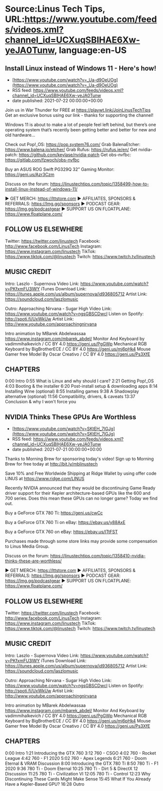 # Source:Linus Tech Tips, URL:https://www.youtube.com/feeds/videos.xml?channel_id=UCXuqSBlHAE6Xw-yeJA0Tunw, language:en-US

## Install Linux instead of Windows 11 - Here's how!
 - [https://www.youtube.com/watch?v=_Ua-d9OeUOg](https://www.youtube.com/watch?v=_Ua-d9OeUOg)
 - RSS feed: https://www.youtube.com/feeds/videos.xml?channel_id=UCXuqSBlHAE6Xw-yeJA0Tunw
 - date published: 2021-07-22 00:00:00+00:00

Join us in War Thunder for FREE at https://playwt.link/JoinLinusTechTips Get an exclusive bonus using our link - thanks for supporting the channel!

Windows 11 is about to make a lot of people feel left behind, but there’s one operating system that’s recently been getting better and better for new and old hardware…

Check out Pop!_OS: https://pop.system76.com/
Grab BalenaEtcher: https://www.balena.io/etcher/
Grab Rufus: https://rufus.ie/en/
Get nvidia-patch: https://github.com/keylase/nvidia-patch
Get obs-nvfbc: https://gitlab.com/fzwoch/obs-nvfbc


Buy an ASUS ROG Swift PG329Q 32” Gaming Monitor: https://geni.us/Azr3Czm

Discuss on the forum: https://linustechtips.com/topic/1358499-how-to-install-linux-instead-of-windows-11/

► GET MERCH: https://lttstore.com
► AFFILIATES, SPONSORS & REFERRALS: https://lmg.gg/sponsors
► PODCAST GEAR: https://lmg.gg/podcastgear
► SUPPORT US ON FLOATPLANE: https://www.floatplane.com/

FOLLOW US ELSEWHERE
---------------------------------------------------  
Twitter: https://twitter.com/linustech
Facebook: http://www.facebook.com/LinusTech
Instagram: https://www.instagram.com/linustech
TikTok: https://www.tiktok.com/@linustech
Twitch: https://www.twitch.tv/linustech

MUSIC CREDIT
---------------------------------------------------
Intro: Laszlo - Supernova
Video Link: https://www.youtube.com/watch?v=PKfxmFU3lWY
iTunes Download Link: https://itunes.apple.com/us/album/supernova/id936805712
Artist Link: https://soundcloud.com/laszlomusic

Outro: Approaching Nirvana - Sugar High
Video Link: https://www.youtube.com/watch?v=ngsGBSCDwcI
Listen on Spotify: http://spoti.fi/UxWkUw
Artist Link: http://www.youtube.com/approachingnirvana

Intro animation by MBarek Abdelwassaa https://www.instagram.com/mbarek_abdel/
Monitor And Keyboard by vadimmihalkevich / CC BY 4.0  https://geni.us/PgGWp
Mechanical RGB Keyboard by BigBrotherECE / CC BY 4.0 https://geni.us/mj6pHk4
Mouse Gamer free Model By Oscar Creativo / CC BY 4.0 https://geni.us/Ps3XfE

CHAPTERS
---------------------------------------------------  
0:00 Intro
0:55 What is Linux and why should I care?
2:21 Getting Pop!_OS
4:03 Booting & the installer
6:20 Post-install setup & downloading apps
8:14 Installing Wine (optional)
8:55 Installing games
9:38 A Shadowplay alternative (optional)
11:56 Compatibility, drivers, & caveats
13:37 Conclusion & why I won't force you

## NVIDIA Thinks These GPUs Are Worthless
 - [https://www.youtube.com/watch?v=SKtEH_7lGJg](https://www.youtube.com/watch?v=SKtEH_7lGJg)
 - RSS feed: https://www.youtube.com/feeds/videos.xml?channel_id=UCXuqSBlHAE6Xw-yeJA0Tunw
 - date published: 2021-07-21 00:00:00+00:00

Thanks to Morning Brew for sponsoring today's video! Sign up to Morning Brew for free today at http://bit.ly/mblinustech

Save 10% and Free Worldwide Shipping at Ridge Wallet by using offer code LINUS at https://www.ridge.com/LINUS

Recently NVIDIA announced that they would be discontinuing Game Ready driver support for their Kepler architecture-based GPUs like the 600 and 700 series. Does this mean these GPUs can no longer game? Today we find out.


Buy a GeForce GTX 780 Ti: https://geni.us/cwCc

Buy a GeForce GTX 760 Ti on eBay: https://ebay.us/y88AxE

Buy a GeForce GTX 760 on eBay: https://ebay.us/ITtFST

Purchases made through some store links may provide some compensation to Linus Media Group.

Discuss on the forum: https://linustechtips.com/topic/1358410-nvidia-thinks-these-are-worthless/

► GET MERCH: https://lttstore.com
► AFFILIATES, SPONSORS & REFERRALS: https://lmg.gg/sponsors
► PODCAST GEAR: https://lmg.gg/podcastgear
► SUPPORT US ON FLOATPLANE: https://www.floatplane.com/

FOLLOW US ELSEWHERE
---------------------------------------------------  
Twitter: https://twitter.com/linustech
Facebook: http://www.facebook.com/LinusTech
Instagram: https://www.instagram.com/linustech
TikTok: https://www.tiktok.com/@linustech
Twitch: https://www.twitch.tv/linustech

MUSIC CREDIT
---------------------------------------------------
Intro: Laszlo - Supernova
Video Link: https://www.youtube.com/watch?v=PKfxmFU3lWY
iTunes Download Link: https://itunes.apple.com/us/album/supernova/id936805712
Artist Link: https://soundcloud.com/laszlomusic

Outro: Approaching Nirvana - Sugar High
Video Link: https://www.youtube.com/watch?v=ngsGBSCDwcI
Listen on Spotify: http://spoti.fi/UxWkUw
Artist Link: http://www.youtube.com/approachingnirvana

Intro animation by MBarek Abdelwassaa https://www.instagram.com/mbarek_abdel/
Monitor And Keyboard by vadimmihalkevich / CC BY 4.0  https://geni.us/PgGWp
Mechanical RGB Keyboard by BigBrotherECE / CC BY 4.0 https://geni.us/mj6pHk4
Mouse Gamer free Model By Oscar Creativo / CC BY 4.0 https://geni.us/Ps3XfE

CHAPTERS
---------------------------------------------------  
0:00 Intro
1:21 Introducing the GTX 760
3:12 760 - CSGO
4:02 760 - Rocket League
4:42 760 - F1 2020
5:02 760 - Apex Legends
6:21 760 - Doom Eternal & VRAM Discussion
8:00 Introducing the GTX 780 Ti
8:50 780 Ti - F1 2020
9:36 780 Ti - Doom Eternal
10:25 780 Ti - Dirt 5 & DirectX 12 Discussion
11:25 780 Ti - Civilization VI
12:05 780 Ti - Control
12:23 Why Discontinuing These Cards Might Make Sense
15:45 What If You Already Have a Kepler-Based GPU?
16:28 Outro

